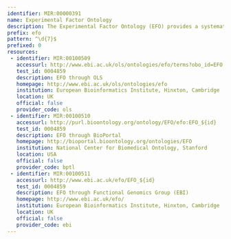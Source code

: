 ```yaml
---
identifier: MIR:00000391
name: Experimental Factor Ontology
description: The Experimental Factor Ontology (EFO) provides a systematic description of many experimental variables available in EBI databases. It combines parts of several biological ontologies, such as anatomy, disease and chemical compounds. The scope of EFO is to support the annotation, analysis and visualization of data handled by the EBI Functional Genomics Team.
prefix: efo
pattern: ^\d{7}$
prefixed: 0
resources:
 - identifier: MIR:00100509
   accessurl: http://www.ebi.ac.uk/ols/ontologies/efo/terms?obo_id=EFO:${id}
   test_id: 0004859
   description: EFO through OLS
   homepage: http://www.ebi.ac.uk/ols/ontologies/efo
   institution: European Bioinformatics Institute, Hinxton, Cambridge
   location: UK
   official: false
   provider_code: ols
 - identifier: MIR:00100510
   accessurl: http://purl.bioontology.org/ontology/EFO/efo:EFO_${id}
   test_id: 0004859
   description: EFO through BioPortal
   homepage: http://bioportal.bioontology.org/ontologies/EFO
   institution: National Center for Biomedical Ontology, Stanford
   location: USA
   official: false
   provider_code: bptl
 - identifier: MIR:00100511
   accessurl: http://www.ebi.ac.uk/efo/EFO_${id}
   test_id: 0004859
   description: EFO through Functional Genomics Group (EBI)
   homepage: http://www.ebi.ac.uk/efo/
   institution: European Bioinformatics Institute, Hinxton, Cambridge
   location: UK
   official: false
   provider_code: ebi
---
```

